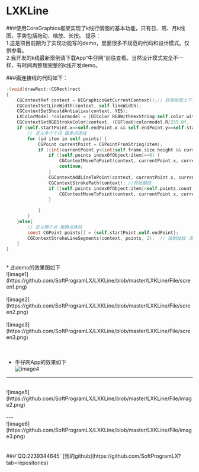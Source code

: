 # LXKLine
###使用CoreGraphics框架实现了k线行情图的基本功能，只有日、周、月k线图，手势包括拖动、缩放、长按。
提示：<br>1.这是项目前期为了实现功能写的demo，里面很多不规范的代码和设计模式。仅供参看。<br>
2.我开发的k线最新案例请下载App“牛仔网”前往查看。当然设计模式完全不一样，有时间再整理完整的k线开发demo。<br>

###画连接线的代码如下：<br>

```objective-c
-(void)drawRect:(CGRect)rect
{
    CGContextRef context = UIGraphicsGetCurrentContext();// 获取绘图上下文
    CGContextSetLineWidth(context, self.lineWidth);
    CGContextSetShouldAntialias(context, YES);
    LXColorModel *colormodel = [UIColor RGBWithHexString:self.color withAlpha:self.alpha]; // 设置颜色
    CGContextSetRGBStrokeColor(context, (CGFloat)colormodel.R/255.0f, (CGFloat)colormodel.G/255.0f, (CGFloat)colormodel.B/255.0f, self.alpha);
    if (self.startPoint.x==self.endPoint.x && self.endPoint.y==self.startPoint.y) {
        // 定义多个个点 画多点连线
        for (id item in self.points) {
            CGPoint currentPoint = CGPointFromString(item);
            if ((int)currentPoint.y<(int)self.frame.size.height && currentPoint.y>0) {
                if ([self.points indexOfObject:item]==0) {
                    CGContextMoveToPoint(context, currentPoint.x, currentPoint.y);
                    continue;
                }
                CGContextAddLineToPoint(context, currentPoint.x, currentPoint.y);
                CGContextStrokePath(context); //开始画线
                if ([self.points indexOfObject:item]<self.points.count) {
                    CGContextMoveToPoint(context, currentPoint.x, currentPoint.y);
                }
                
            }
        }
    }else{
        // 定义两个点 画两点连线
        const CGPoint points[] = {self.startPoint,self.endPoint};
        CGContextStrokeLineSegments(context, points, 2);  // 绘制线段（默认不绘制端点）
    }
}
```

<br>
* 此demo的效果图如下<br>
![image1](https://github.com/SoftProgramLX/LXKLine/blob/master/LXKLine/File/screen1.png)<br><br>
![image2](https://github.com/SoftProgramLX/LXKLine/blob/master/LXKLine/File/screen2.png)<br><br>
![image3](https://github.com/SoftProgramLX/LXKLine/blob/master/LXKLine/File/screen3.png)<br><br>
<br>

* 牛仔网App的效果如下<br>
![image4](https://github.com/SoftProgramLX/LXKLine/blob/master/LXKLine/File/image1.png)<br>
---
<br>
![image5](https://github.com/SoftProgramLX/LXKLine/blob/master/LXKLine/File/image2.png)<br><br>
---
<br>
![image6](https://github.com/SoftProgramLX/LXKLine/blob/master/LXKLine/File/image3.png)<br><br>


<br>
###`QQ:2239344645`    [我的github](https://github.com/SoftProgramLX?tab=repositories)
